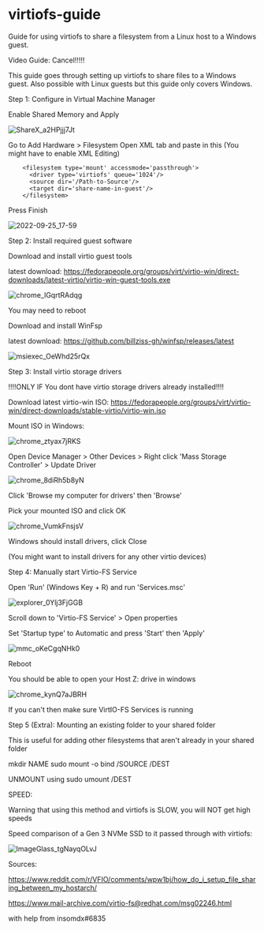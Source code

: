 # virtiofs-guide
Guide for using virtiofs to share a filesystem from a Linux host to a Windows guest.

Video Guide: Cancel!!!!!

This guide goes through setting up virtiofs to share files to a Windows guest. Also possible with Linux guests but this guide only covers Windows.

Step 1: Configure in Virtual Machine Manager

Enable Shared Memory and Apply

![ShareX_a2HPjjj7Jt](https://user-images.githubusercontent.com/76752846/192163739-b2e59ff2-03d0-4346-8d01-9d5180ce957f.png)

Go to Add Hardware > Filesystem
Open XML tab and paste in this (You might have to enable XML Editing)

        <filesystem type='mount' accessmode='passthrough'>
          <driver type='virtiofs' queue='1024'/>
          <source dir='/Path-to-Source'/>
          <target dir='share-name-in-guest'/>
        </filesystem>
      
Press Finish 

![2022-09-25_17-59](https://user-images.githubusercontent.com/76752846/192167448-6b037e37-4739-4c3f-a6d6-0c39c637c4a7.png)

Step 2: Install required guest software

Download and install virtio guest tools

latest download: https://fedorapeople.org/groups/virt/virtio-win/direct-downloads/latest-virtio/virtio-win-guest-tools.exe

![chrome_lGqrtRAdqg](https://user-images.githubusercontent.com/76752846/192167723-cd52cbd5-4c1b-485c-b020-aebc86a77079.png)

You may need to reboot

Download and install WinFsp

latest download: https://github.com/billziss-gh/winfsp/releases/latest

![msiexec_OeWhd25rQx](https://user-images.githubusercontent.com/76752846/192167786-b55f3760-0dc5-481d-9d2d-1ef8676474c2.png)

Step 3: Install virtio storage drivers

!!!!ONLY IF You dont have virtio storage drivers already installed!!!!

Download latest virtio-win ISO: https://fedorapeople.org/groups/virt/virtio-win/direct-downloads/stable-virtio/virtio-win.iso

Mount ISO in Windows:

![chrome_ztyax7jRKS](https://user-images.githubusercontent.com/76752846/192167916-148cb231-2c81-4982-a925-c6738957210f.png)

Open Device Manager > Other Devices > Right click 'Mass Storage Controller' > Update Driver

![chrome_8diRh5b8yN](https://user-images.githubusercontent.com/76752846/192167960-56dd218c-8642-4ea2-afba-3aa00cbee4e5.png)

Click 'Browse my computer for drivers' then 'Browse'

Pick your mounted ISO and click OK

![chrome_VumkFnsjsV](https://user-images.githubusercontent.com/76752846/192167991-209d84ba-d107-4f34-992c-f37a358d4a75.png)

Windows should install drivers, click Close

(You might want to install drivers for any other virtio devices)

Step 4: Manually start Virtio-FS Service

Open 'Run' (Windows Key + R) and run 'Services.msc'

![explorer_0Ylj3FjGGB](https://user-images.githubusercontent.com/76752846/192168057-506b0ff2-468d-4091-a7df-3aee4a43a93f.png)

Scroll down to 'Virtio-FS Service' > Open properties

Set 'Startup type' to Automatic and press 'Start' then 'Apply'

![mmc_oKeCgqNHk0](https://user-images.githubusercontent.com/76752846/192168109-bcd79734-e84e-4d27-b2dc-a37deef37fb8.png)

Reboot

You should be able to open your Host Z: drive in windows

![chrome_kynQ7aJBRH](https://user-images.githubusercontent.com/76752846/192168134-a82191f8-1dde-4914-acbc-39fb1af940e1.png)

If you can't then make sure VirtIO-FS Services is running

Step 5 (Extra): Mounting an existing folder to your shared folder

This is useful for adding other filesystems that aren't already in your shared folder

mkdir NAME
sudo mount -o bind /SOURCE /DEST

UNMOUNT using
sudo umount /DEST

SPEED:

Warning that using this method and virtiofs is SLOW, you will NOT get high speeds

Speed comparison of a Gen 3 NVMe SSD to it passed through with virtiofs:

![ImageGlass_tgNayqOLvJ](https://user-images.githubusercontent.com/76752846/192169653-0584928a-41ad-4d6c-9864-63bb161d73ca.png)

Sources:

https://www.reddit.com/r/VFIO/comments/wpw1bj/how_do_i_setup_file_sharing_between_my_hostarch/

https://www.mail-archive.com/virtio-fs@redhat.com/msg02246.html

with help from insomdx#6835

